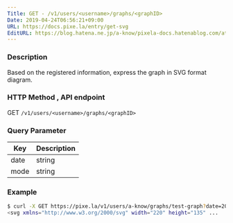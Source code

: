 ```yaml
---
Title: GET - /v1/users/<username>/graphs/<graphID>
Date: 2019-04-24T06:56:21+09:00
URL: https://docs.pixe.la/entry/get-svg
EditURL: https://blog.hatena.ne.jp/a-know/pixela-docs.hatenablog.com/atom/entry/17680117127076484068
---
```


### Description
Based on the registered information, express the graph in SVG format diagram.

### HTTP Method , API endpoint
<span class="badge badge-get">GET</span> `/v1/users/<username>/graphs/<graphID>`

### Query Parameter

|Key|Description|
|---|---|
|date|string|[optional] If you specify it in yyyyMMdd format, will create a pixelation graph dating back to the past with that day as the start date.<br>If this parameter is not specified, the current date and time will be the start date.<br>(it is used `timezone` setting if Graph's `timezone` is specified, if not specified, calculates it in `UTC`)|
|mode|string|[optional] Specify the graph display mode.<br>Supported modes are `short` (for displaying only about 90 days) and `line` .|


### Example

```sh
$ curl -X GET https://pixe.la/v1/users/a-know/graphs/test-graph?date=20180331&mode=short
<svg xmlns="http://www.w3.org/2000/svg" width="220" height="135" ...
```
